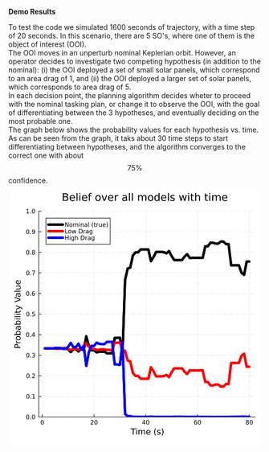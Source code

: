 
**Demo Results**

To test the code we simulated 1600 seconds of trajectory, with a time step of 20 seconds. In this scenario, there are 5 SO's, where one of them is the object of interest (OOI).   
The OOI moves in an unperturb nominal Keplerian orbit. However, an operator decides to investigate two competing hypothesis (in addition to the nominal): (i) the OOI deployed a set of small solar panels, which correspond to an area drag of 1, and (ii) the OOI deployed a larger set of solar panels, which corresponds to area drag of 5.  
In each decision point, the planning algorithm decides wheter to proceed with the nominal tasking plan, or change it to observe the OOI, with the goal of differentiating between the 3 hypotheses, and eventually deciding on the most probable one.  
The graph below shows the probability values for each hypothesis vs. time. As can be seen from the graph, it taks about 30 time steps to start differentiating between hypotheses, and the algorithm converges to the correct one with about $$75\%$$ confidence.


<img src="assets/images/histogram.svg" alt="Image" style="max-width: auto; height: auto;">
